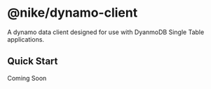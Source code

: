 # @nike/dynamo-client

A dynamo data client designed for use with DyanmoDB Single Table applications.

## Quick Start

Coming Soon